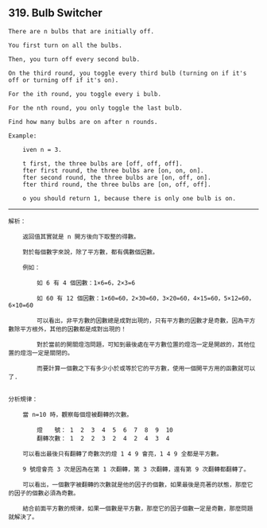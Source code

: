 ## 319\. Bulb Switcher
 
    There are n bulbs that are initially off. 
    
    You first turn on all the bulbs. 
    
    Then, you turn off every second bulb. 
    
    On the third round, you toggle every third bulb (turning on if it's off or turning off if it's on). 
    
    For the ith round, you toggle every i bulb. 
    
    For the nth round, you only toggle the last bulb. 
    
    Find how many bulbs are on after n rounds.
    
    Example:
    
        iven n = 3.
        
        t first, the three bulbs are [off, off, off].
        fter first round, the three bulbs are [on, on, on].
        fter second round, the three bulbs are [on, off, on].
        fter third round, the three bulbs are [on, off, off].
        
        o you should return 1, because there is only one bulb is on.
        
-------------------------------------------------------------------------------------------

    解析：
    
        返回值其實就是 n 開方後向下取整的得數。
        
        對於每個數字來說，除了平方數，都有偶數個因數。
        
        例如：
      
            如 6 有 4 個因數：1×6=6，2×3=6
            
            如 60 有 12 個因數：1×60=60，2×30=60，3×20=60，4×15=60，5×12=60，6×10=60
            
            可以看出，非平方數的因數總是成對出現的，只有平方數的因數才是奇數，因為平方數除平方根外，其他的因數都是成對出現的！
            
            對於當前的開關燈泡問題，可知到最後處在平方數位置的燈泡一定是開啟的，其他位置的燈泡一定是關閉的。
            
            而要計算一個數之下有多少小於或等於它的平方數，使用一個開平方用的函數就可以了.
    
    
    分析規律：
    
        當 n=10 時，觀察每個燈被翻轉的次數。
        
            燈　　號： 1  2  3  4  5  6  7  8  9  10
            翻轉次數： 1  2  2  3  2  4  2  4  3  4
        
        可以看出最後只有翻轉了奇數次的燈 1 4 9 會亮，1 4 9 全都是平方數。
        
        9 號燈會亮 3 次是因為在第 1 次翻轉，第 3 次翻轉，還有第 9 次翻轉都翻轉了。
        
        可以看出，一個數字被翻轉的次數就是他的因子的個數，如果最後是亮著的狀態，那麼它的因子的個數必須為奇數。
        
        結合前面平方數的規律，如果一個數是平方數，那麼它的因子個數一定是奇數，那麼問題就解決了。 
        